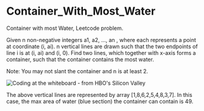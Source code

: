 # Container_With_Most_Water
Container with most Water, Leetcode problem.

Given n non-negative integers a1, a2, ..., an , where each represents a point at coordinate (i, ai). n vertical lines are drawn such that the two endpoints of line i is at (i, ai) 
and (i, 0). Find two lines, which together with x-axis forms a container, such that the container contains the most water.

Note: You may not slant the container and n is at least 2.

 
![Coding at the whiteboard - from HBO's Silicon Valley](https://s3-lc-upload.s3.amazonaws.com/uploads/2018/07/17/question_11.jpg)



The above vertical lines are represented by array [1,8,6,2,5,4,8,3,7]. In this case, the max area of water (blue section) the container can contain is 49.
